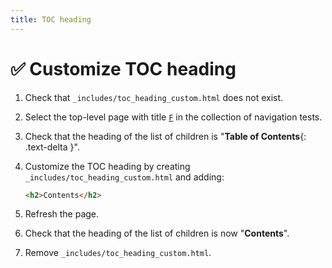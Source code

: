 ```yaml
---
title: TOC heading
---
```


# ✅ Customize TOC heading

1.  Check that `_includes/toc_heading_custom.html` does not exist.

1.  Select the top-level page with title [`F`](../../navigation/grandparent/f/)
    in the collection of navigation tests.

1.  Check that the heading of the list of children is "**Table of Contents**{: .text-delta }".

1.  Customize the TOC heading by creating `_includes/toc_heading_custom.html` and adding:
 
    ```html
    <h2>Contents</h2>
    ```
1.  Refresh the page.

1.  Check that the heading of the list of children is now "**Contents**".

1.  Remove `_includes/toc_heading_custom.html`.
